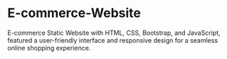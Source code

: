# E-commerce-Website
 E-commerce Static Website with HTML, CSS, Bootstrap, and JavaScript, featured a user-friendly interface and responsive design for a seamless online shopping experience.
